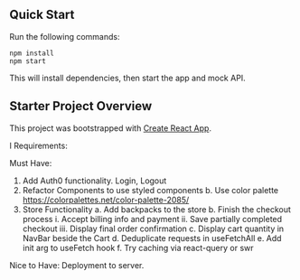 ## Quick Start

Run the following commands:

```
npm install
npm start
```

This will install dependencies, then start the app and mock API.

## Starter Project Overview

This project was bootstrapped with [Create React App](https://github.com/facebook/create-react-app).

I Requirements:

Must Have:

1.  Add Auth0 functionality. Login, Logout
2.  Refactor Components to use styled components
    b. Use color palette https://colorpalettes.net/color-palette-2085/
3.  Store Functionality
    a. Add backpacks to the store
    b. Finish the checkout process
    i. Accept billing info and payment
    ii. Save partially completed checkout
    iii. Display final order confirmation
    c. Display cart quantity in NavBar beside the Cart
    d. Deduplicate requests in useFetchAll
    e. Add init arg to useFetch hook
    f. Try caching via react-query or swr

Nice to Have:
Deployment to server.
